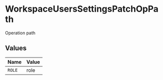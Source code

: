 # WorkspaceUsersSettingsPatchOpPath

Operation path


## Values

| Name   | Value  |
| ------ | ------ |
| `ROLE` | role   |